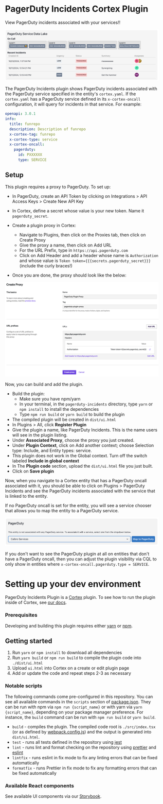 # PagerDuty Incidents Cortex Plugin

View PagerDuty incidents associated with your services!!

<div align="center"><img src="img/pagerduty-incidents.png" /></div>

The PagerDuty Incidents plugin shows PagerDuty incidents associated with the PagerDuty service specified in the entity's `cortex.yaml`. If the `cortex.yaml` has a PagerDuty service defined in its `x-cortex-oncall` configuration, it will query for incidents in that service. For example:

```yaml
openapi: 3.0.1
info:
  title: funrepo
  description: Description of funrepo
  x-cortex-tag: funrepo
  x-cortex-type: service
  x-cortex-oncall:
    pagerduty:
      id: PXXXXXX
      type: SERVICE
```

## Setup

This plugin requires a proxy to PagerDuty. To set up:

- In PagerDuty, create an API Token by clicking on Integrations > API Access Keys > Create New API Key
- In Cortex, define a secret whose value is your new token. Name it `pagerduty_secret`.
- Create a plugin proxy in Cortex:

  - Navigate to Plugins, then click on the Proxies tab, then click on Create Proxy
  - Give the proxy a name, then click on Add URL
  - For the URL Prefix, type in `https://api.pagerduty.com`
  - Click on Add Header and add a header whose name is `Authorization` and whose value is `Token token={{{secrets.pagerduty_secret}}}` (include the curly braces!)

- Once you are done, the proxy should look like the below:

<div align="center"><img src="img/pagerduty-proxy.png"></div>

Now, you can build and add the plugin.

- Build the plugin:
  - Make sure you have npm/yarn
  - In your terminal, in the `pagerduty-incidents` directory, type `yarn` or `npm install` to install the dependencies
  - Type `npm run build` or `yarn build` to build the plugin
- The compiled plugin will be created in `dist/ui.html`
- In Plugins > All, click **Register Plugin**
- Give the plugin a name, like PagerDuty Incidents. This is the name users will see in the plugin listing.
- Under **Associated Proxy**, choose the proxy you just created.
- Under **Plugin Context**, click on Add another context; choose Selection type: Include, and Entity types: service.
- This plugin does not work in the Global context. Turn off the switch labeled **Include in global context**
- In The **Plugin code** section, upload the `dist/ui.html` file you just built.
- Click on **Save plugin**

Now, when you navigate to a Cortex entity that has a PagerDuty oncall associated with it, you should be able to click on Plugins > PagerDuty Incidents and see the PagerDuty incidents associated with the service that is linked to the entity.

If no PagerDuty oncall is set for the entity, you will see a service chooser that allows you to map the entity to a PagerDuty service.

<div align="center"><img src="img/pagerduty-chooser.png"></div>

If you don't want to see the PagerDuty plugin at all on entities that don't have a PagerDuty oncall, then you can adjust the plugin visibility via CQL to only show in entities where `x-cortex-oncall.pagerduty.type = SERVICE`.

# Setting up your dev environment

PagerDuty Incidents Plugin is a [Cortex](https://www.cortex.io/) plugin. To see how to run the plugin inside of Cortex, see [our docs](https://docs.cortex.io/docs/plugins).

### Prerequisites

Developing and building this plugin requires either [yarn](https://classic.yarnpkg.com/lang/en/docs/install/) or [npm](https://docs.npmjs.com/downloading-and-installing-node-js-and-npm).

## Getting started

1. Run `yarn` or `npm install` to download all dependencies
2. Run `yarn build` or `npm run build` to compile the plugin code into `./dist/ui.html`
3. Upload `ui.html` into Cortex on a create or edit plugin page
4. Add or update the code and repeat steps 2-3 as necessary

### Notable scripts

The following commands come pre-configured in this repository. You can see all available commands in the `scripts` section of [package.json](./package.json). They can be run with npm via `npm run {script_name}` or with yarn via `yarn {script_name}`, depending on your package manager preference. For instance, the `build` command can be run with `npm run build` or `yarn build`.

- `build` - compiles the plugin. The compiled code root is `./src/index.tsx` (or as defined by [webpack.config.js](webpack.config.js)) and the output is generated into `dist/ui.html`.
- `test` - runs all tests defined in the repository using [jest](https://jestjs.io/)
- `lint` - runs lint and format checking on the repository using [prettier](https://prettier.io/) and [eslint](https://eslint.org/)
- `lintfix` - runs eslint in fix mode to fix any linting errors that can be fixed automatically
- `formatfix` - runs Prettier in fix mode to fix any formatting errors that can be fixed automatically

### Available React components

See available UI components via our [Storybook](https://cortexapps.github.io/plugin-core/).
